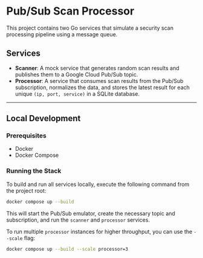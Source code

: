 # Pub/Sub Scan Processor

This project contains two Go services that simulate a security scan processing pipeline using a message queue.

## Services
* **Scanner**: A mock service that generates random scan results and publishes them to a Google Cloud Pub/Sub topic.
* **Processor**: A service that consumes scan results from the Pub/Sub subscription, normalizes the data, and stores the latest result for each unique `(ip, port, service)` in a SQLite database.

---
## Local Development

### Prerequisites
* Docker
* Docker Compose

### Running the Stack
To build and run all services locally, execute the following command from the project root:
```bash
docker compose up --build
```

This will start the Pub/Sub emulator, create the necessary topic and subscription, and run the `scanner` and `processor` services.

To run multiple `processor` instances for higher throughput, you can use the `--scale` flag:
```bash
docker compose up --build --scale processor=3
```
